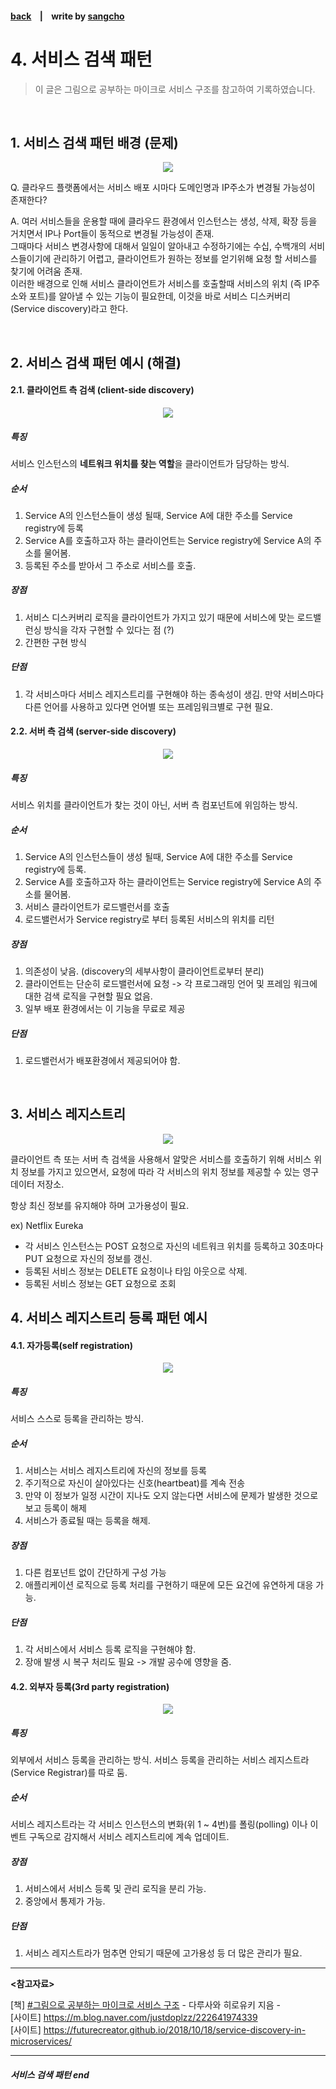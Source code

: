 #### [back](../../README.md) &nbsp;&nbsp; | &nbsp;&nbsp; write by [sangcho][sangcho]

# 4. 서비스 검색 패턴

> 이 글은 그림으로 공부하는 마이크로 서비스 구조를 참고하여 기록하였습니다.

<br>

## 1. 서비스 검색 패턴 배경 (문제)

<p align="center" style="width: 400px; margin: 0 auto">
    <img src="../../images/04.마이크로서비스패턴/service1.png">
</p>

Q. 클라우드 플랫폼에서는 서비스 배포 시마다 도메인명과 IP주소가 변경될 가능성이 존재한다?  

A. 여러 서비스들을 운용할 때에 클라우드 환경에서 인스턴스는 생성, 삭제, 확장 등을 거치면서 IP나 Port들이 동적으로 변경될 가능성이 존재.  
그때마다 서비스 변경사항에 대해서 일일이 알아내고 수정하기에는 수십, 수백개의 서비스들이기에 관리하기 어렵고, 클라이언트가 원하는 정보를 얻기위해 요청 할 서비스를 찾기에 어려움 존재.  
이러한 배경으로 인해 서비스 클라이언트가 서비스를 호출할때 서비스의 위치 (즉 IP주소와 포트)를 알아낼 수 있는 기능이 필요한데, 이것을 바로 서비스 디스커버리 (Service discovery)라고 한다.

<br/>

## 2. 서비스 검색 패턴 예시 (해결)

#### 2.1. 클라이언트 측 검색 (client-side discovery)

<p align="center" style="width: 500px; margin: 0 auto">
    <img src="../../images/04.마이크로서비스패턴/service3.png">
</p>

##### 특징
서비스 인스턴스의 **네트워크 위치를 찾는 역할**을 클라이언트가 담당하는 방식.  

##### 순서
1. Service A의 인스턴스들이 생성 될때, Service A에 대한 주소를 Service registry에 등록
2. Service A를 호출하고자 하는 클라이언트는 Service registry에 Service A의 주소를 물어봄.
3. 등록된 주소를 받아서 그 주소로 서비스를 호출.

##### 장점
1. 서비스 디스커버리 로직을 클라이언트가 가지고 있기 때문에 서비스에 맞는 로드밸런싱 방식을 각자 구현할 수 있다는 점 (?)
2. 간편한 구현 방식

##### 단점
1. 각 서비스마다 서비스 레지스트리를 구현해야 하는 종속성이 생김. 만약 서비스마다 다른 언어를 사용하고 있다면 언어별 또는 프레임워크별로 구현 필요.

#### 2.2. 서버 측 검색 (server-side discovery)

<p align="center" style="width: 500px; margin: 0 auto">
    <img src="../../images/04.마이크로서비스패턴/service4.png">
</p>

##### 특징
서비스 위치를 클라이언트가 찾는 것이 아닌, 서버 측 컴포넌트에 위임하는 방식.

##### 순서
1. Service A의 인스턴스들이 생성 될때, Service A에 대한 주소를 Service registry에 등록.
2. Service A를 호출하고자 하는 클라이언트는 Service registry에 Service A의 주소를 물어봄.
3. 서비스 클라이언트가 로드밸런서를 호출
4. 로드밸런서가 Service registry로 부터 등록된 서비스의 위치를 리턴

##### 장점
1. 의존성이 낮음. (discovery의 세부사항이 클라이언트로부터 분리)
2. 클라이언트는 단순히 로드밸런서에 요청 -> 각 프로그래밍 언어 및 프레임 워크에 대한 검색 로직을 구현할 필요 없음.
3. 일부 배포 환경에서는 이 기능을 무료로 제공

##### 단점
1. 로드밸런서가 배포환경에서 제공되어야 함.

<br/>

## 3. 서비스 레지스트리

<p align="center" style="width: 500px; margin: 0 auto">
    <img src="../../images/04.마이크로서비스패턴/service2.png">
</p>

클라이언트 측 또는 서버 측 검색을 사용해서 알맞은 서비스를 호출하기 위해 서비스 위치 정보를 가지고 있으면서, 요청에 따라 각 서비스의 위치 정보를 제공할 수 있는 영구 데이터 저장소.  

항상 최신 정보를 유지해야 하며 고가용성이 필요.  

ex) Netflix Eureka  
- 각 서비스 인스턴스는 POST 요청으로 자신의 네트워크 위치를 등록하고 30초마다 PUT 요청으로 자신의 정보를 갱신.
- 등록된 서비스 정보는 DELETE 요청이나 타임 아웃으로 삭제.
- 등록된 서비스 정보는 GET 요청으로 조회

## 4. 서비스 레지스트리 등록 패턴 예시

#### 4.1. 자가등록(self registration)

<p align="center" style="width: 400px; margin: 0 auto">
    <img src="../../images/04.마이크로서비스패턴/service5.png">
</p>

##### 특징
서비스 스스로 등록을 관리하는 방식.  

##### 순서
1. 서비스는 서비스 레지스트리에 자신의 정보를 등록
2. 주기적으로 자신이 살아있다는 신호(heartbeat)를 계속 전송
3. 만약 이 정보가 일정 시간이 지나도 오지 않는다면 서비스에 문제가 발생한 것으로 보고 등록이 해제
4. 서비스가 종료될 때는 등록을 해제.

##### 장점
1. 다른 컴포넌트 없이 간단하게 구성 가능
2. 애플리케이션 로직으로 등록 처리를 구현하기 때문에 모든 요건에 유연하게 대응 가능. 

##### 단점
1. 각 서비스에서 서비스 등록 로직을 구현해야 함.
2. 장애 발생 시 복구 처리도 필요 -> 개발 공수에 영향을 줌.

#### 4.2. 외부자 등록(3rd party registration)

<p align="center" style="width: 500px; margin: 0 auto">
    <img src="../../images/04.마이크로서비스패턴/service6.png">
</p>

##### 특징
외부에서 서비스 등록을 관리하는 방식. 서비스 등록을 관리하는 서비스 레지스트라(Service Registrar)를 따로 둠.  

##### 순서
서비스 레지스트라는 각 서비스 인스턴스의 변화(위 1 ~ 4번)를 폴링(polling) 이나 이벤트 구독으로 감지해서 서비스 레지스트리에 계속 업데이트.

##### 장점
1. 서비스에서 서비스 등록 및 관리 로직을 분리 가능.
2. 중앙에서 통제가 가능.

##### 단점
1. 서비스 레지스트라가 멈추면 안되기 때문에 고가용성 등 더 많은 관리가 필요.

---

<strong><참고자료></strong>

[책] [#그림으로 공부하는 마이크로 서비스 구조][그림으로공부하는마이크로서비스구조] - 다루사와 히로유키 지음 -  
[사이트] <https://m.blog.naver.com/justdoplzz/222641974339>  
[사이트] <https://futurecreator.github.io/2018/10/18/service-discovery-in-microservices/>  

---

##### 서비스 검색 패턴 end

[그림으로공부하는마이크로서비스구조]: http://www.yes24.com/Product/Goods/111090165?pid=123487&cosemkid=go16600967225125417&gclid=CjwKCAiAmuKbBhA2EiwAxQnt7wiLm4muh4dSpMTm6uRoMe1c8NRvwC6LLp_gwg6L5Mo9trXbgCwm7BoCbqoQAvD_BwE
[sangcho]: https://github.com/SangchoKim
[taeHyen]: https://github.com/rlaxogus0517
[sangkyeng]: https://github.com/sksk713
